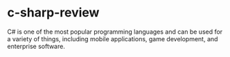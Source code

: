 # c-sharp-review
C# is one of the most popular programming languages and can be used for a variety of things, including mobile applications, game development, and enterprise software.
